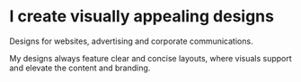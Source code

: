 # I create visually appealing designs

Designs for websites, advertising and corporate communications.

My designs always feature clear and concise layouts, where visuals support and elevate the content and branding.
